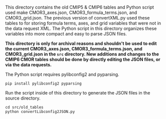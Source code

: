 This directory contains the old CMIP5 & CMIP6 tables and Python script used make CMOR3_axes.json, CMOR3_formula_terms.json, and CMOR3_grid.json.  The previous version of convertXML.py used these tables to for storing formula terms, axes, and grid variables that were not in the data request XML.  The Python script in this directory organizes these variables into more compact and easy to parse JSON files.

**This directory is only for archival reasons and shouldn't be used to edit the current CMOR3_axes.json, CMOR3_formula_terms.json, and CMOR3_grid.json in the `src` directory.  New additions and changes to the CMIP6 CMOR tables should be done by directly editing the JSON files, or via the data requests.**

The Python script requires pylibconfig2 and pyparsing.
```
pip install pylibconfig2 pyparsing
```

Run the script inside of this directory to generate the JSON files in the source directory.
```
cd src/old_tables
python convertLibconfig2JSON.py
```
